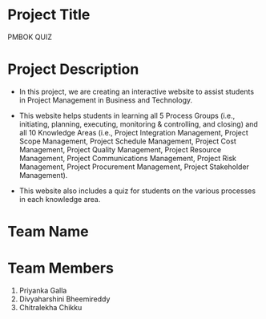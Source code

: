 # Project Title
PMBOK QUIZ
# Project Description
- In this project, we are creating an interactive website to assist students in Project Management in Business and Technology.
- This website helps students in learning all 5 Process Groups (i.e., initiating, planning, executing, monitoring & controlling, and closing) and all 10 Knowledge Areas (i.e., Project Integration Management, Project Scope Management, Project Schedule Management, Project Cost Management, Project Quality Management, Project Resource Management, Project Communications Management, Project Risk Management, Project Procurement Management, Project Stakeholder Management).
  
- This website also includes a quiz for students on the various processes in each knowledge area.
# Team Name

# Team Members
1. Priyanka Galla
1. Divyaharshini Bheemireddy
1. Chitralekha Chikku
